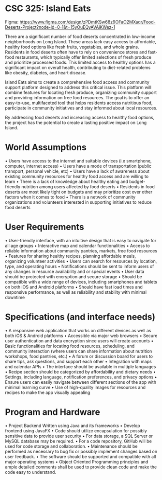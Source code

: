 # CSC 325: Island Eats

Figma: https://www.figma.com/design/zPDmtKSw68z9OFaO2MXaqr/Food-Deserts-Project?node-id=0-1&t=15yOuEQyAVAiKWez-1

There are a significant number of food deserts concentrated in low-income neighborhoods on Long Island. These areas lack easy access to affordable, healthy food options like fresh fruits, vegetables, and whole grains. Residents in food deserts often have to rely on convenience stores and fast-food restaurants, which typically offer limited selections of fresh produce and prioritize processed foods. This limited access to healthy options has a significant impact on overall health, contributing to diet-related problems like obesity, diabetes, and heart disease. 

Island Eats aims to create a comprehensive food access and community support platform designed to address this critical issue. This platform will combine features for locating fresh produce, organizing community support and providing information on free food resources. The goal is to offer an easy-to-use, multifaceted tool that helps residents access nutritious food, participate in community initiatives and stay informed about local resources. 

By addressing food deserts and increasing access to healthy food options, the project has the potential to create a lasting positive impact on Long Island.

# World Assumptions

•	Users have access to the internet and suitable devices (i.e smartphone, computer, internet access)
•	Users have a mode of transportation (public transport, personal vehicle, etc)
•	Users have a lack of awareness about existing community resources for healthy food access and are willing to learn 
•	There is a lack of knowledge about healthy eating and budget-friendly nutrition among users affected by food deserts
•	Residents in food deserts are most likely tight on budgets and may prioritize cost over other factors when it comes to food
•	There is a network of community organizations and volunteers interested in supporting initiatives to reduce food deserts 

# User Requirements

•	User-friendly interface, with an intuitive design that is easy to navigate for all age groups
•	Interactive map and calendar functionalities 
•	Access to reliable information about community pantries, markets, free food resources
•	Features for sharing healthy recipes, planning affordable meals, organizing volunteer activities
•	Users can search for resources by location, type, and operating hours
•	Notifications should be sent to inform users of any changes in resource availability and or special events
•	User data should be protected with encryption and secure storage 
•	Should be compatible with a wide range of devices, including smartphones and tablets on both iOS and Android platforms
•	Should have fast load times and responsive performance, as well as reliability and stability with minimal downtime 

# Specifications (and interface needs)

•	A responsive web application that works on different devices as well as both iOS & Android platforms 
•	Accessible via major web browsers
•	Secure user authentication and data encryption since users will create accounts
•	Basic functionalities for locating food resources, scheduling, and community interaction (where users can share information about nutrition workshops, food pantries, etc.)
•	A forum or discussion board for users to share tips, ask questions, and support each other
•	Integration with maps and calendar APIs
•	The interface should be available in multiple languages
•	Recipe section should be categorized by affordability and dietary needs
•	Settings, including language, notification preferences, and privacy options
•	Ensure users can easily navigate between different sections of the app with minimal learning curve
•	Use of high-quality images for resources and recipes to make the app visually appealing 

# Program and Hardware

•	Project Backend Written using Java and its frameworks
•	Develop frontend using JavaFX
•	Code should utilize encapsulation for possibly sensitive data to provide user security
•	For data storage, a SQL Server or MySQL database may be required.
•	For a code repository, GitHub will be used for code storage and collaboration.
•	Maintenance should be performed as necessary to bug fix or possibly implement changes based on user feedback.
•	The software should be supported and compatible with all major operating systems
•	Object Oriented Programming principles and ample detailed comments shall be used to provide clean code and make the code easy to understand.


